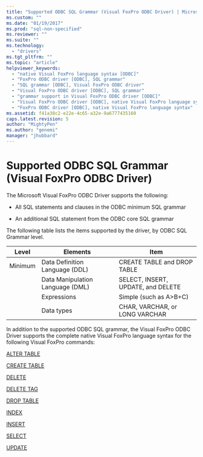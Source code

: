 ```yaml
---
title: "Supported ODBC SQL Grammar (Visual FoxPro ODBC Driver) | Microsoft Docs"
ms.custom: ""
ms.date: "01/19/2017"
ms.prod: "sql-non-specified"
ms.reviewer: ""
ms.suite: ""
ms.technology: 
  - "drivers"
ms.tgt_pltfrm: ""
ms.topic: "article"
helpviewer_keywords: 
  - "native Visual FoxPro language syntax [ODBC]"
  - "FoxPro ODBC driver [ODBC], SQL grammar"
  - "SQL grammar [ODBC], Visual FoxPro ODBC driver"
  - "Visual FoxPro ODBC driver [ODBC], SQL grammar"
  - "grammar support in Visual FoxPro ODBC driver [ODBC]"
  - "Visual FoxPro ODBC driver [ODBC], native Visual FoxPro language syntax"
  - "FoxPro ODBC driver [ODBC], native Visual FoxPro language syntax"
ms.assetid: f41a38c2-e22e-4c65-a32e-9a6777435160
caps.latest.revision: 5
author: "MightyPen"
ms.author: "genemi"
manager: "jhubbard"
---
```

# Supported ODBC SQL Grammar (Visual FoxPro ODBC Driver)
The Microsoft Visual FoxPro ODBC Driver supports the following:  
  
-   All SQL statements and clauses in the ODBC minimum SQL grammar  
  
-   An additional SQL statement from the ODBC core SQL grammar  
  
 The following table lists the items supported by the driver, by ODBC SQL Grammar level.  
  
|Level|Elements|Item|  
|-----------|--------------|----------|  
|Minimum|Data Definition Language (DDL)|CREATE TABLE and DROP TABLE|  
||Data Manipulation Language (DML)|SELECT, INSERT, UPDATE, and DELETE|  
||Expressions|Simple (such as A>B+C)|  
||Data types|CHAR, VARCHAR, or LONG VARCHAR|  
  
 In addition to the supported ODBC SQL grammar, the Visual FoxPro ODBC Driver supports the complete native Visual FoxPro language syntax for the following Visual FoxPro commands:  
  
 [ALTER TABLE](../../odbc/microsoft/alter-table-sql-command.md)  
  
 [CREATE TABLE](../../odbc/microsoft/create-table-sql-command.md)  
  
 [DELETE](../../odbc/microsoft/delete-sql-command.md)  
  
 [DELETE TAG](../../odbc/microsoft/delete-tag-command.md)  
  
 [DROP TABLE](../../odbc/microsoft/drop-table-command.md)  
  
 [INDEX](../../odbc/microsoft/index-command.md)  
  
 [INSERT](../../odbc/microsoft/insert-sql-command.md)  
  
 [SELECT](../../odbc/microsoft/select-sql-command.md)  
  
 [UPDATE](../../odbc/microsoft/update-sql-command.md)